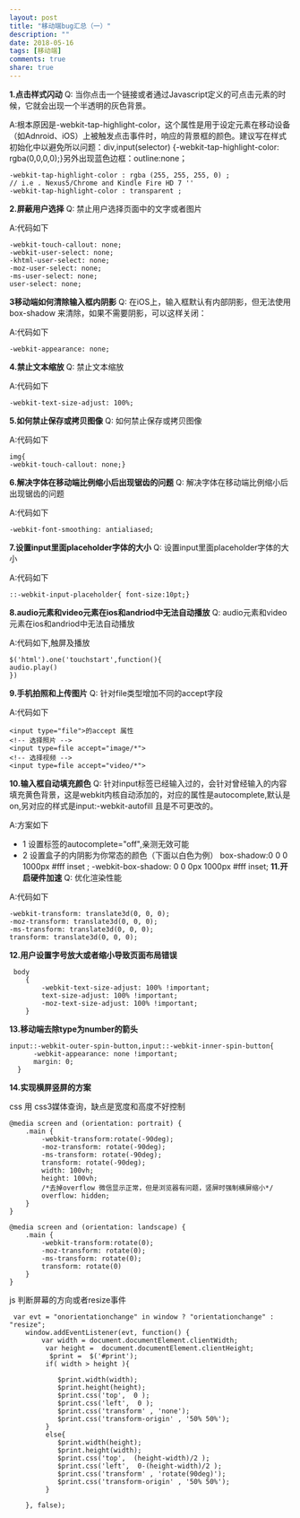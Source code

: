 ```yaml
---
layout: post
title: "移动端bug汇总（一）"
description: ""
date: 2018-05-16
tags: [移动端]
comments: true
share: true
---
```


**1.点击样式闪动**
Q: 当你点击一个链接或者通过Javascript定义的可点击元素的时候，它就会出现一个半透明的灰色背景。

A:根本原因是-webkit-tap-highlight-color，这个属性是用于设定元素在移动设备（如Adnroid、iOS）上被触发点击事件时，响应的背景框的颜色。建议写在样式初始化中以避免所以问题：div,input(selector) {-webkit-tap-highlight-color: rgba(0,0,0,0);}另外出现蓝色边框：outline:none；

```
-webkit-tap-highlight-color : rgba (255, 255, 255, 0) ;
// i.e . Nexus5/Chrome and Kindle Fire HD 7 ''
-webkit-tap-highlight-color : transparent ; 

```

**2.屏蔽用户选择**
Q: 禁止用户选择页面中的文字或者图片

A:代码如下

    -webkit-touch-callout: none;
    -webkit-user-select: none;
    -khtml-user-select: none;
    -moz-user-select: none;
    -ms-user-select: none;
    user-select: none;
    
**3移动端如何清除输入框内阴影**
Q: 在iOS上，输入框默认有内部阴影，但无法使用 box-shadow 来清除，如果不需要阴影，可以这样关闭：

A:代码如下

    -webkit-appearance: none;

**4.禁止文本缩放**
Q: 禁止文本缩放

A:代码如下

    -webkit-text-size-adjust: 100%;

**5.如何禁止保存或拷贝图像**
Q: 如何禁止保存或拷贝图像

A:代码如下

    img{
    -webkit-touch-callout: none;}

**6.解决字体在移动端比例缩小后出现锯齿的问题**
Q: 解决字体在移动端比例缩小后出现锯齿的问题

A:代码如下

    -webkit-font-smoothing: antialiased;

**7.设置input里面placeholder字体的大小**
Q: 设置input里面placeholder字体的大小

A:代码如下

    ::-webkit-input-placeholder{ font-size:10pt;}

**8.audio元素和video元素在ios和andriod中无法自动播放**
Q: audio元素和video元素在ios和andriod中无法自动播放

A:代码如下,触屏及播放

    $('html').one('touchstart',function(){
    audio.play()
    })

**9.手机拍照和上传图片**
Q: 针对file类型增加不同的accept字段

A:代码如下

    <input type="file">的accept 属性
    <!-- 选择照片 -->
    <input type=file accept="image/*">
    <!-- 选择视频 -->
    <input type=file accept="video/*">

**10.输入框自动填充颜色**
Q: 针对input标签已经输入过的，会针对曾经输入的内容填充黄色背景，这是webkit内核自动添加的，对应的属性是autocomplete,默认是on,另对应的样式是input:-webkit-autofill 且是不可更改的。

A:方案如下
- 1 设置标签的autocomplete="off",亲测无效可能
- 2 设置盒子的内阴影为你常态的颜色（下面以白色为例）
 box-shadow:0 0  0 1000px  #fff inset ;
 -webkit-box-shadow: 0 0 0px 1000px #fff inset;
**11.开启硬件加速**
Q: 优化渲染性能

A:代码如下

    -webkit-transform: translate3d(0, 0, 0);
    -moz-transform: translate3d(0, 0, 0);
    -ms-transform: translate3d(0, 0, 0);
    transform: translate3d(0, 0, 0);

**12.用户设置字号放大或者缩小导致页面布局错误**

     body  
        {  
            -webkit-text-size-adjust: 100% !important;  
            text-size-adjust: 100% !important;  
            -moz-text-size-adjust: 100% !important;  
        } 

**13.移动端去除type为number的箭头**
 

    input::-webkit-outer-spin-button,input::-webkit-inner-spin-button{
          -webkit-appearance: none !important;
          margin: 0; 
      }

**14.实现横屏竖屏的方案**


css 用 css3媒体查询，缺点是宽度和高度不好控制

    @media screen and (orientation: portrait) {
        .main {
            -webkit-transform:rotate(-90deg);
            -moz-transform: rotate(-90deg);
            -ms-transform: rotate(-90deg);
            transform: rotate(-90deg);
            width: 100vh;
            height: 100vh;
            /*去掉overflow 微信显示正常，但是浏览器有问题，竖屏时强制横屏缩小*/
            overflow: hidden;
        }
    }
    
    @media screen and (orientation: landscape) {
        .main {
            -webkit-transform:rotate(0);
            -moz-transform: rotate(0);
            -ms-transform: rotate(0);
            transform: rotate(0)
        }
    }


js 判断屏幕的方向或者resize事件
	

     var evt = "onorientationchange" in window ? "orientationchange" : "resize";
        window.addEventListener(evt, function() {
            var width = document.documentElement.clientWidth;
             var height =  document.documentElement.clientHeight;
              $print =  $('#print');
             if( width > height ){
    
                $print.width(width);
                $print.height(height);
                $print.css('top',  0 );
                $print.css('left',  0 );
                $print.css('transform' , 'none');
                $print.css('transform-origin' , '50% 50%');
             }
             else{
                $print.width(height);
                $print.height(width);
                $print.css('top',  (height-width)/2 );
                $print.css('left',  0-(height-width)/2 );
                $print.css('transform' , 'rotate(90deg)');
                $print.css('transform-origin' , '50% 50%');
             }
    
        }, false);

